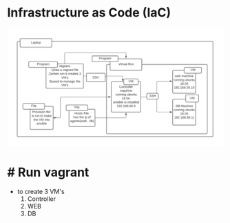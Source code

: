 # Infrastructure as Code (IaC)

![](pics/Vagrant_3VM.png)

# # Run vagrant
- to create 3 VM's 
    1. Controller
    2. WEB
    3. DB

